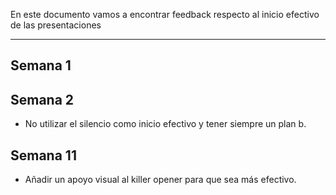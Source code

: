 En este documento vamos a encontrar feedback respecto al inicio efectivo de las presentaciones

---

## Semana 1


## Semana 2
+ No utilizar el silencio como inicio efectivo y tener siempre un plan b.

## Semana 11
+ Añadir un apoyo visual al killer opener para que sea más efectivo.